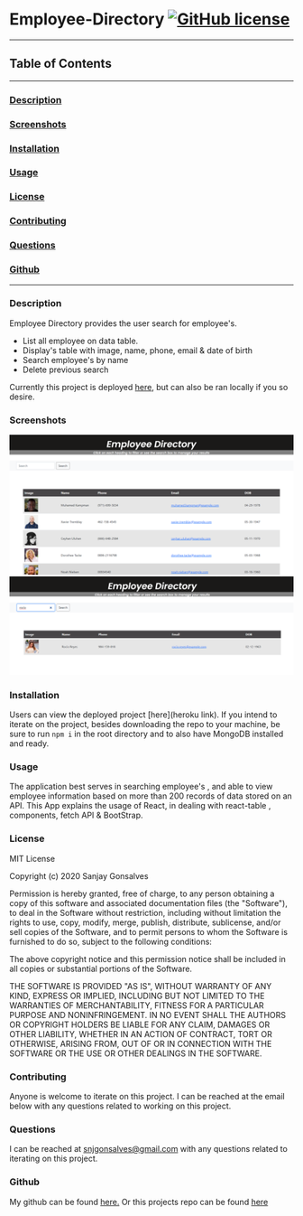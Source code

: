 # Employee-Directory [![GitHub license](https://img.shields.io/github/license/Naereen/StrapDown.js.svg)](https://github.com/Naereen/StrapDown.js/blob/master/LICENSE)

---

## Table of Contents

---

### [Description](#Description)

### [Screenshots](#Screenshots)

### [Installation](#Installation)

### [Usage](#Usage)

### [License](#License)

### [Contributing](#Contributing)

### [Questions](#Questions)

### [Github](#Github)

---

### <a name="Description"></a>Description

Employee Directory provides the user search for employee's.

- List all employee on data table.
- Display's table with image, name, phone, email & date of birth
- Search employee's by name
- Delete previous search

Currently this project is deployed [here](), but can also be ran locally if you so desire.

### <a name="Screenshots"></a>Screenshots

![Intro](employee-directory\public\Intro.jpg)
![Search](employee-directory\public\Search.png)

### <a name="Installation"></a>Installation

Users can view the deployed project [here](heroku link). If you intend to iterate on the project, besides downloading the repo to your machine, be sure to run `npm i` in the root directory and to also have MongoDB installed and ready.

### <a name="Usage"></a>Usage

The application best serves in searching employee's , and able to view employee information based on more than 200 records of data stored on an API.
This App explains the usage of React, in dealing with react-table , components, fetch API & BootStrap.

### <a name="License"></a>License

MIT License

Copyright (c) 2020 Sanjay Gonsalves

Permission is hereby granted, free of charge, to any person obtaining a copy
of this software and associated documentation files (the "Software"), to deal
in the Software without restriction, including without limitation the rights
to use, copy, modify, merge, publish, distribute, sublicense, and/or sell
copies of the Software, and to permit persons to whom the Software is
furnished to do so, subject to the following conditions:

The above copyright notice and this permission notice shall be included in all
copies or substantial portions of the Software.

THE SOFTWARE IS PROVIDED "AS IS", WITHOUT WARRANTY OF ANY KIND, EXPRESS OR
IMPLIED, INCLUDING BUT NOT LIMITED TO THE WARRANTIES OF MERCHANTABILITY,
FITNESS FOR A PARTICULAR PURPOSE AND NONINFRINGEMENT. IN NO EVENT SHALL THE
AUTHORS OR COPYRIGHT HOLDERS BE LIABLE FOR ANY CLAIM, DAMAGES OR OTHER
LIABILITY, WHETHER IN AN ACTION OF CONTRACT, TORT OR OTHERWISE, ARISING FROM,
OUT OF OR IN CONNECTION WITH THE SOFTWARE OR THE USE OR OTHER DEALINGS IN THE
SOFTWARE.

### <a name="Contributing"></a>Contributing

Anyone is welcome to iterate on this project. I can be reached at the email below with any questions related to working on this project.

### <a name="Questions"></a>Questions

I can be reached at snjgonsalves@gmail.com with any questions related to iterating on this project.

### <a name="Github"></a>Github

My github can be found [here.](https://github.com/sanjay1626) Or this projects repo can be found [here](https://github.com/sanjay1626/Employee-Directory.git)
